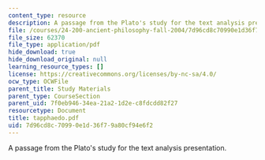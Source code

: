 ```yaml
---
content_type: resource
description: A passage from the Plato's study for the text analysis presentation.
file: /courses/24-200-ancient-philosophy-fall-2004/7d96cd8c70990e1d36f79a80cf94e6f2_tapphaedo.pdf
file_size: 62370
file_type: application/pdf
hide_download: true
hide_download_original: null
learning_resource_types: []
license: https://creativecommons.org/licenses/by-nc-sa/4.0/
ocw_type: OCWFile
parent_title: Study Materials
parent_type: CourseSection
parent_uid: 7f0eb946-34ea-21a2-1d2e-c8fdcdd82f27
resourcetype: Document
title: tapphaedo.pdf
uid: 7d96cd8c-7099-0e1d-36f7-9a80cf94e6f2
---
```

A passage from the Plato's study for the text analysis presentation.